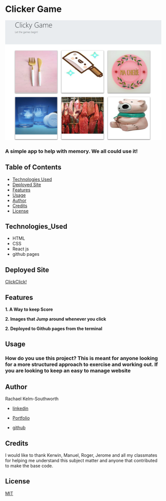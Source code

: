 # Clicker Game
![Clicker Game](Images/MainPage.png)

### A simple app to help with memory. We all could use it! 

## Table of Contents
* [Technologies Used](Technologies_Used)
* [Deployed Site](Deployed)
* [Features](Features)
* [Usage](Usage)
* [Author](Author)
* [Credits](Credits)
* [License](License)

## Technologies_Used
* HTML 
* CSS
* React js
* github pages


## Deployed Site
[ClickClick!]( https://rksouth.github.io/Clicker-Game/)

## Features 


__1. A Way to keep Score__
 
__2. Images that Jump around whenever you click__

__2. Deployed to Github pages from the terminal__


## Usage
### How do you use this project? This is meant for anyone looking for a more structured approach to exercise and working out. If you are looking to keep an easy to manage website 
 
## Author 
Rachael Kelm-Southworth

* [linkedin](https://www.linkedin.com/in/rachael-kelm-southworth-87a3831b3) 

* [Portfolio](https://rksouth.github.io/Portfolio/ )

* [github](https://github.com/RKSouth/)

 ## Credits

I would like to thank Kerwin, Manuel, Roger, Jerome and all my classmates for helping me understand this subject matter and anyone that contributed to make the base code.

## License
[MIT](https://choosealicense.com/licenses/mit/)



